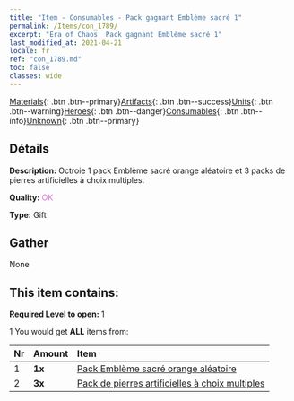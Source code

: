 ```yaml
---
title: "Item - Consumables - Pack gagnant Emblème sacré 1"
permalink: /Items/con_1789/
excerpt: "Era of Chaos  Pack gagnant Emblème sacré 1"
last_modified_at: 2021-04-21
locale: fr
ref: "con_1789.md"
toc: false
classes: wide
---
```

 [Materials](/fr/Items/){: .btn .btn--primary}[Artifacts](/fr/Items/Artifacts/){: .btn .btn--success}[Units](/fr/Items/Units/){: .btn .btn--warning}[Heroes](/fr/Items/Heroes/){: .btn .btn--danger}[Consumables](/fr/Items/Consumables/){: .btn .btn--info}[Unknown](/fr/Items/Unknown/){: .btn .btn--primary}

## Détails
 **Description:** Octroie 1 pack Emblème sacré orange aléatoire et 3 packs de pierres artificielles à choix multiples.

 **Quality:** <span style="color: #DA70D6">OK</span>

 **Type:** Gift

## Gather

  None

## This item contains:

 **Required Level to open:** 1

 1 You would get **ALL** items  from:

  | Nr | Amount |     Item    |
  |:---|:-------|:------------|
  | 1 |  **1x** | [Pack Emblème sacré orange aléatoire](/fr/Items/con_1794/) |  | 
  | 2 |  **3x** | [Pack de pierres artificielles à choix multiples](/fr/Items/con_1480/) |  | 
